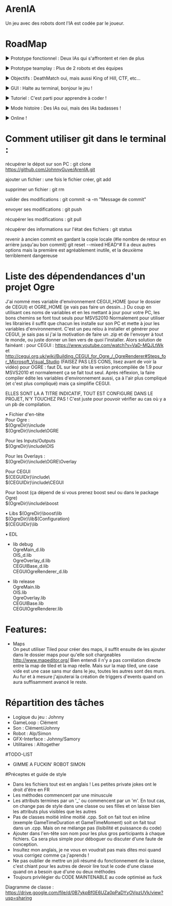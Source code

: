 # ArenIA
Un jeu avec des robots dont l'IA est codée par le joueur.

# RoadMap

► Prototype fonctionnel : Deux IAs qui s'affrontent et rien de plus

► Prototype teamplay : Plus de 2 robots et des équipes

► Objectifs : DeathMatch oui, mais aussi King of Hill, CTF, etc...

► GUI : Halte au terminal, bonjour le jeu !

► Tutoriel : C'est parti pour apprendre à coder !

► Mode histoire : Des IAs oui, mais des IAs badasses !

► Online !

# Comment utiliser git dans le terminal :

récupérer le dépot sur son PC :
	git clone https://github.com/JohnnyGuye/ArenIA.git

ajouter un fichier :
une fois le fichier créer,
	git add <nomFichier>
	
supprimer un fichier :
	git rm <nomFichier>
	
valider des modifications :
	git commit -a -m "Message de commit"
	
envoyer ses modifications :
	git push
	
récupérer les modifications :
	git pull
	
récupérer des informations sur l'état des fichiers :
	git status

revenir à ancien commit
en gardant la copie locale (#le nombre de retour en arrière jusqu'au bon commit)
	git reset --mixed HEAD^# 
Il a deux autres options mais la première est agréablement inutile, et la deuxième terriblement dangereuse

# Liste des dépendendances d'un projet Ogre

J'ai nommé mes variable d'environnement CEGUI_HOME (pour le dossier de CEGUI) et OGRE_HOME (je vais pas faire un dessin...)
Du coup en utilisant ces noms de variables et en les mettant à jour pour votre PC, les bons chemins se font tout seuls pour MSVS2010
Normalement pour utiliser les librairies il suffit que chacun les installe sur son PC et mette à jour les variables d'environnement. C'est un peu relou à installer et générer pour CEGUI, je sais pas si j'ai la motivation de faire un .zip et de l'envoyer à tout le monde, ou juste donner un lien vers de quoi l'installer. Alors solution de fainéant :
pour CEGUI : https://www.youtube.com/watch?v=VaD-MQJLtWk et http://cegui.org.uk/wiki/Building_CEGUI_for_Ogre_/_OgreRenderer#Steps_for_Microsoft_Visual_Studio (FAISEZ PAS LES CONS, lisez avant de voir la vidéo)
pour OGRE : faut DL sur leur site la version précompilée de 1.9 pour MSVS2010 et normalement ça se fait tout seul.
Après réflexion, la faire compiler édite les variables d'environnement aussi, ça à l'air plus compliqué (et c'est plus compliqué) mais ça simplifie CEGUI.

ELLES SONT LA A TITRE INDICATIF, TOUT EST CONFIGURE DANS LE PROJET, N'Y TOUCHEZ PAS ! C'est juste pour pouvoir vérifier au cas où y a un pb de compilation.

• Fichier d'en-tête  
Pour Ogre :  
$(OgreDir)\include  
$(OgreDir)\include\OGRE  

Pour les Inputs/Outputs  
$(OgreDir)\include\OIS  

Pour les Overlays :  
$(OgreDir)\include\OGRE\Overlay  

Pour CEGUI  
$(CEGUIDir)\include\  
$(CEGUIDir)\include\CEGUI  

Pour boost (ça dépend de si vous prenez boost seul ou dans le package Ogre)  
$(OgreDir)\include\boost   

• Libs
$(OgreDir)\boost\lib  
$(OgreDir)\lib\$(Configuration)  
$(CEGUIDir)\lib  

• EDL  
- lib debug    
OgreMain_d.lib  
OIS_d.lib  
OgreOverlay_d.lib  
CEGUIBase_d.lib  
CEGUIOgreRenderer_d.lib  

- lib release  
OgreMain.lib  
OIS.lib  
OgreOverlay.lib  
CEGUIBase.lib  
CEGUIOgreRenderer.lib  

# Features:

- Maps  
On peut utiliser Tiled pour créer des maps, il suffit ensuite de les ajouter dans le dossier maps pour qu'elle soit chargeables
http://www.mapeditor.org/
Bien entendi il n'y a pas corrélation directe entre la map de tiled et la map réelle. Mais sur la map tiled, une case vide est une case sans mur dans le jeu, toutes les autres sont des murs. Au fur et à mesure j'ajouterai la création de triggers d'events quand on aura suffisamment avancé le reste.

# Répartition des tâches

- Logique du jeu : Johnny  
- GameLoop : Clément  
- Son : Clément/Johnny  
- Robot : Alp/Simon  
- GFX-Interface : Johnny/Samory  
- Utilitaires : Alltogether  

#TODO-LIST

-  GIMME A FUCKIN' ROBOT SIMON

#Préceptes et guide de style
- Dans les fichiers tout est en anglais ! Les petites private jokes ont le droit d'être en FR  
- Les méthodes commencent par une minuscule  
- Les attributs termines par un '_' ou commencent par un 'm'. En tout cas, on change pas de style dans une classe ou ses filles et on laisse bien les attributs plus visibles que les autres  
- Pas de classes moitié inline moitié .cpp. Soit on fait tout en inline (exemple GameTimeDuration et GameTimeMoment) soit on fait tout dans un .cpp. Mais on ne mélange pas (lisibilité et puissance du code)  
- Ajouter dans l'en-tête son nom pour les plus gros participants à chaque fichiers. Ca sera plus simple pour déboguer ou discuter d'une faute de conception.  
- Insultez mon anglais, je ne vous en voudrait pas mais dites moi quand vous corrigez comme ça j'aprends !  
- Ne pas oublier de mettre un joli résumé du fonctionnement de la classe, c'est chiant pour les autres de devoir lire tout le code d'une classe quand on a besoin que d'une ou deux méthodes  
- Toujours privilégier du CODE MAINTENABLE au code optimisé as fuck  

Diagramme de classe : https://drive.google.com/file/d/0B7ykpBf0E6UZa0pPaDYyOVpzUVk/view?usp=sharing
